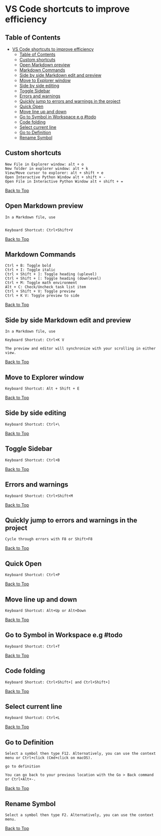 # VS Code shortcuts to improve efficiency

## Table of Contents

- [VS Code shortcuts to improve efficiency](#vs-code-shortcuts-to-improve-efficiency)
  - [Table of Contents](#table-of-contents)
  - [Custom shortcuts](#custom-shortcuts)
  - [Open Markdown preview](#open-markdown-preview)
  - [Markdown Commands](#markdown-commands)
  - [Side by side Markdown edit and preview](#side-by-side-markdown-edit-and-preview)
  - [Move to Explorer window](#move-to-explorer-window)
  - [Side by side editing](#side-by-side-editing)
  - [Toggle Sidebar](#toggle-sidebar)
  - [Errors and warnings](#errors-and-warnings)
  - [Quickly jump to errors and warnings in the project](#quickly-jump-to-errors-and-warnings-in-the-project)
  - [Quick Open](#quick-open)
  - [Move line up and down](#move-line-up-and-down)
  - [Go to Symbol in Workspace e.g #todo](#go-to-symbol-in-workspace-eg-todo)
  - [Code folding](#code-folding)
  - [Select current line](#select-current-line)
  - [Go to Definition](#go-to-definition)
  - [Rename Symbol](#rename-symbol)
  
## Custom shortcuts

    New File in Explorer window: alt + o
    New folder in explorer window: alt + k
    View/Move cursor to explorer: alt + shift + e
    Open Interactive Python Window alt + shift + -
    Open File in Interactive Python Window alt + shift + =

[Back to Top](#table-of-contents)

## Open Markdown preview

    In a Markdown file, use
    

    Keyboard Shortcut: Ctrl+Shift+V

[Back to Top](#table-of-contents)

## Markdown Commands

    Ctrl + B: Toggle bold
    Ctrl + I: Toggle italic
    Ctrl + Shift + ]: Toggle heading (uplevel)
    Ctrl + Shift + [: Toggle heading (downlevel)
    Ctrl + M: Toggle math environment
    Alt + C: Check/Uncheck task list item
    Ctrl + Shift + V: Toggle preview
    Ctrl + K V: Toggle preview to side

[Back to Top](#table-of-contents)

## Side by side Markdown edit and preview

    In a Markdown file, use

    Keyboard Shortcut: Ctrl+K V

    The preview and editor will synchronize with your scrolling in either view.

[Back to Top](#table-of-contents)

## Move to Explorer window

    Keyboard Shortcut: Alt + Shift + E

[Back to Top](#table-of-contents)

## Side by side editing

    Keyboard Shortcut: Ctrl+\

[Back to Top](#table-of-contents)

## Toggle Sidebar

    Keyboard Shortcut: Ctrl+B

[Back to Top](#table-of-contents)

## Errors and warnings

    Keyboard Shortcut: Ctrl+Shift+M

[Back to Top](#table-of-contents)

## Quickly jump to errors and warnings in the project

    Cycle through errors with F8 or Shift+F8

[Back to Top](#table-of-contents)

## Quick Open

    Keyboard Shortcut: Ctrl+P

[Back to Top](#table-of-contents)

## Move line up and down

    Keyboard Shortcut: Alt+Up or Alt+Down

[Back to Top](#table-of-contents)

## Go to Symbol in Workspace e.g #todo

    Keyboard Shortcut: Ctrl+T

[Back to Top](#table-of-contents)

## Code folding

    Keyboard Shortcut: Ctrl+Shift+[ and Ctrl+Shift+]

[Back to Top](#table-of-contents)

## Select current line

    Keyboard Shortcut: Ctrl+L

[Back to Top](#table-of-contents)

## Go to Definition

    Select a symbol then type F12. Alternatively, you can use the context menu or Ctrl+click (Cmd+click on macOS).

    go to definition

    You can go back to your previous location with the Go > Back command or Ctrl+Alt+-.

[Back to Top](#table-of-contents)

## Rename Symbol

    Select a symbol then type F2. Alternatively, you can use the context menu.

[Back to Top](#table-of-contents)
